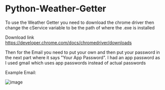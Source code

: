 # Python-Weather-Getter

To use the Weather Getter you need to download the chrome driver then change the cService variable to be the path of where the .exe is installed

Download link https://developer.chrome.com/docs/chromedriver/downloads

Then for the Email you need to put your own and then put your password in the next part where it says "Your App Password". I had an app password as I used gmail which uses app passwords instead of actual passwords

Example Email:

![image](https://github.com/user-attachments/assets/e401f1d2-22a7-4a11-8ff4-e3001dd482a2)
